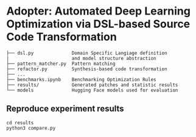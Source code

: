 # Adopter: Automated Deep Learning Optimization via DSL-based Source Code Transformation

```
├── dsl.py              Domain Specific Langiage definition 
|                       and model structure abstraction 
├── pattern_matcher.py  Pattern matching
├── refactor.py         Synthesis-based code transformation
├── ...
├── benchmarks.ipynb    Benchmarking Optimization Rules  
├── results/            Generated patches and statistic results
└── models              Hugging Face models used for evaluation

```

## Reproduce experiment results

```
cd results
python3 compare.py
```